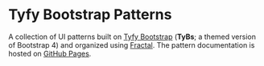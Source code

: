 # Tyfy Bootstrap Patterns

A collection of UI patterns built on [Tyfy Bootstrap](https://github.com/aaronpinero/typography-bootstrap) (**TyBs**; a themed version of Bootstrap 4) and organized using [Fractal](https://fractal.build). The pattern documentation is hosted on [GitHub Pages](https://aaronpinero.github.io/patterns/index.html).